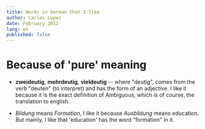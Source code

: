 ```yaml
---
title: Words in German that I like
author: Carlos Lopez
date: February 2012
lang: en
published: false
---
```


# Because of 'pure' meaning

* **zweideutig**, **mehrdeutig**, **vieldeutig** -- where "deutig", comes from the verb "deuten" (to interpret) and has the form of an adjective. I like it because it is the exact definition of Ambiguous, which is of course, the translation to english.

* *Bildung* means _Formation_, I like it because *Ausbildung* means education. But mainly, I like that 'education' has the word "formation" in it.

    